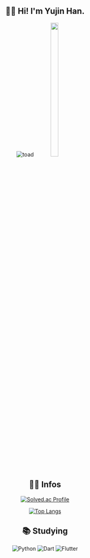<div align="center">

  ## 😶‍🌫️ Hi! I'm Yujin Han.
  ![toad](https://github.com/cho4u4o/cho4u4o/assets/128016678/2a499794-5c11-4552-b534-6dfdeecee1d0)
  <img src="https://github.com/cho4u4o/cho4u4o/assets/128016678/2a499794-5c11-4552-b534-6dfdeecee1d0" width="20%" height="30%">
  
  ## 💁‍♀️ Infos
  
  [![Solved.ac Profile](http://mazassumnida.wtf/api/v2/generate_badge?boj=cho4u4o)](https://solved.ac/cho4u4o/) 
  
  [![Top Langs](https://github-readme-stats.vercel.app/api/top-langs/?username=cho4u4o&layout=donut)](https://github.com/anuraghazra/github-readme-stats)  

  ## 📚 Studying
  ![Python](https://img.shields.io/badge/Python-3776AB.svg?&style=for-the-badge&logo=Python&logoColor=white)
  ![Dart](https://img.shields.io/badge/Dart-0175C2.svg?&style=for-the-badge&logo=Dart&logoColor=white)
  ![Flutter](https://img.shields.io/badge/Flutter-02569B.svg?&style=for-the-badge&logo=Flutter&logoColor=white)
</div>
